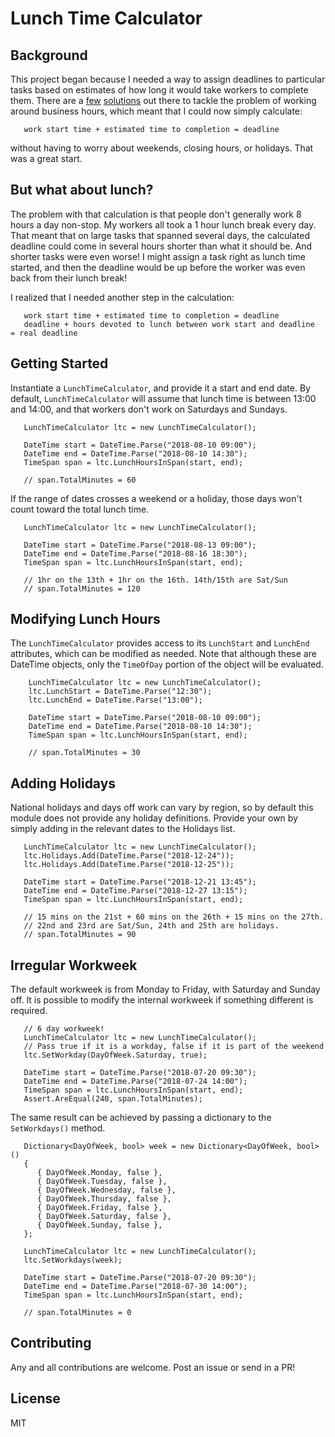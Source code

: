 # Lunch Time Calculator

## Background

This project began because I needed a way to assign deadlines to particular tasks based on estimates of how long it would take workers to complete them.
There are a [few](https://www.codeproject.com/Tips/173154/Calculate-Business-Hours) [solutions](https://www.codeproject.com/Tips/991678/Calculate-Business-Hours-Between-Two-Dates-in-Csha)
out there to tackle the problem of working around business hours, which meant that I could now simply calculate:

```
   work start time + estimated time to completion = deadline
```

without having to worry about weekends, closing hours, or holidays. That was a great start.

## But what about lunch?

The problem with that calculation is that people don't generally work 8 hours a day non-stop. My workers all took a 1 hour lunch break every day. That meant that on large
tasks that spanned several days, the calculated deadline could come in several hours shorter than what it should be. And shorter tasks were even worse! I might assign a task
right as lunch time started, and then the deadline would be up before the worker was even back from their lunch break!

I realized that I needed another step in the calculation:

```
   work start time + estimated time to completion = deadline
   deadline + hours devoted to lunch between work start and deadline  = real deadline
```

## Getting Started

Instantiate a `LunchTimeCalculator`, and provide it a start and end date.
By default, `LunchTimeCalculator` will assume that lunch time is between 13:00 and 14:00, and that workers don't work on Saturdays and Sundays.

```
   LunchTimeCalculator ltc = new LunchTimeCalculator();

   DateTime start = DateTime.Parse("2018-08-10 09:00");
   DateTime end = DateTime.Parse("2018-08-10 14:30");
   TimeSpan span = ltc.LunchHoursInSpan(start, end);

   // span.TotalMinutes = 60
```

If the range of dates crosses a weekend or a holiday, those days won't count toward the total lunch time.

```
   LunchTimeCalculator ltc = new LunchTimeCalculator();

   DateTime start = DateTime.Parse("2018-08-13 09:00");
   DateTime end = DateTime.Parse("2018-08-16 18:30");
   TimeSpan span = ltc.LunchHoursInSpan(start, end);

   // 1hr on the 13th + 1hr on the 16th. 14th/15th are Sat/Sun
   // span.TotalMinutes = 120
```

## Modifying Lunch Hours

The `LunchTimeCalculator` provides access to its `LunchStart` and `LunchEnd` attributes, which can be modified as needed. Note that although 
these are DateTime objects, only the `TimeOfDay` portion of the object will be evaluated.

```
	LunchTimeCalculator ltc = new LunchTimeCalculator();
	ltc.LunchStart = DateTime.Parse("12:30");
	ltc.LunchEnd = DateTime.Parse("13:00");

    DateTime start = DateTime.Parse("2018-08-10 09:00");
    DateTime end = DateTime.Parse("2018-08-10 14:30");
    TimeSpan span = ltc.LunchHoursInSpan(start, end);

    // span.TotalMinutes = 30
```


## Adding Holidays

National holidays and days off work can vary by region, so by default this module does not provide any holiday definitions. Provide your own by simply adding in
the relevant dates to the Holidays list.

```
   LunchTimeCalculator ltc = new LunchTimeCalculator();
   ltc.Holidays.Add(DateTime.Parse("2018-12-24"));
   ltc.Holidays.Add(DateTime.Parse("2018-12-25"));

   DateTime start = DateTime.Parse("2018-12-21 13:45");
   DateTime end = DateTime.Parse("2018-12-27 13:15");
   TimeSpan span = ltc.LunchHoursInSpan(start, end);
   
   // 15 mins on the 21st + 60 mins on the 26th + 15 mins on the 27th.
   // 22nd and 23rd are Sat/Sun, 24th and 25th are holidays.
   // span.TotalMinutes = 90
```

## Irregular Workweek

The default workweek is from Monday to Friday, with Saturday and Sunday off. It is possible to modify the internal workweek if something different is required.

```
   // 6 day workweek!
   LunchTimeCalculator ltc = new LunchTimeCalculator();
   // Pass true if it is a workday, false if it is part of the weekend
   ltc.SetWorkday(DayOfWeek.Saturday, true);

   DateTime start = DateTime.Parse("2018-07-20 09:30");
   DateTime end = DateTime.Parse("2018-07-24 14:00");
   TimeSpan span = ltc.LunchHoursInSpan(start, end);
   Assert.AreEqual(240, span.TotalMinutes);
```

The same result can be achieved by passing a dictionary to the `SetWorkdays()` method.

```
   Dictionary<DayOfWeek, bool> week = new Dictionary<DayOfWeek, bool>()
   {
      { DayOfWeek.Monday, false },
      { DayOfWeek.Tuesday, false },
      { DayOfWeek.Wednesday, false },
      { DayOfWeek.Thursday, false },
      { DayOfWeek.Friday, false },
      { DayOfWeek.Saturday, false },
      { DayOfWeek.Sunday, false },
   };

   LunchTimeCalculator ltc = new LunchTimeCalculator();
   ltc.SetWorkdays(week);

   DateTime start = DateTime.Parse("2018-07-20 09:30");
   DateTime end = DateTime.Parse("2018-07-30 14:00");
   TimeSpan span = ltc.LunchHoursInSpan(start, end);

   // span.TotalMinutes = 0
```

## Contributing

Any and all contributions are welcome. Post an issue or send in a PR!

## License

MIT